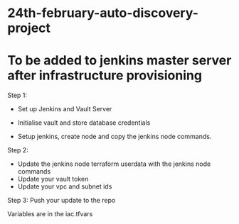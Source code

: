 # 24th-february-auto-discovery-project
# To be added to jenkins master server after infrastructure provisioning
<!-- #sudo cat <<EOT>> /etc/docker/daemon.json
{
  "insecure-registries" : ["${var.nexus-ip}:8085"]
}
EOT -->


Step 1: 
- Set up Jenkins and Vault Server
  <!-- Install necessary plugins to extend jenkins functionalities
    Docker, Sonarqube scanner, Slack, maven-integratio, pipeline stage view, terraform, nexus artifact uploader, owaps, owaps zap
   -->

- Initialise vault and store database credentials
- Setup jenkins, create node and copy the jenkins node commands.

Step 2:

- Update the jenkins node terraform userdata with the jenkins node commands
- Update your vault token
- Update your vpc and subnet ids

Step 3:
Push your update to the repo


Variables are in the iac.tfvars


